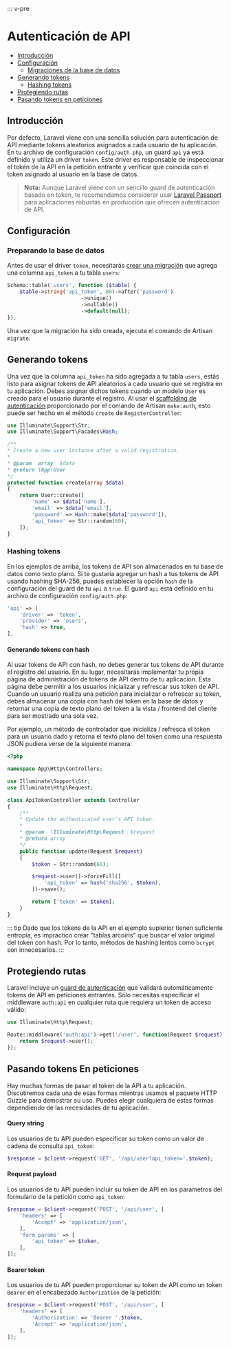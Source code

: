 ::: v-pre

# Autenticación de API

- [Introducción](#introduction)
- [Configuración](#configuration)
    - [Migraciones de la base de datos](#database-preparation)
- [Generando tokens](#generating-tokens)
    - [Hashing tokens](#hashing-tokens)
- [Protegiendo rutas](#protecting-routes)
- [Pasando tokens en peticiones](#passing-tokens-in-requests)

<a name="introduction"></a>
## Introducción

Por defecto, Laravel viene con una sencilla solución para autenticación de API mediante tokens aleatorios asignados a cada usuario de tu aplicación. En tu archivo de configuración `config/auth.php`, un guard `api` ya está definido y utiliza un driver `token`. Este driver es responsable de inspeccionar el token de la API en la petición entrante y verificar que coincida con el token asignado al usuario en la base de datos.

> **Nota:** Aunque Laravel viene con un sencillo guard de autenticación basado en token, te recomendamos considerar usar [Laravel Passport](/passport.html) para aplicaciones robustas en producción que ofrecen autenticación de API.

<a name="configuration"></a>
## Configuración

<a name="database-preparation"></a>
### Preparando la base de datos

Antes de usar el driver `token`, necesitarás [crear una migración](/migrations.html) que agrega una columna `api_token` a tu tabla `users`:

```php
Schema::table('users', function ($table) {
    $table->string('api_token', 80)->after('password')
                        ->unique()
                        ->nullable()
                        ->default(null);
});
```

Una vez que la migración ha sido creada, ejecuta el comando de Artisan `migrate`.

<a name="generating-tokens"></a>
## Generando tokens

Una vez que la columna `api_token` ha sido agregada a tu tabla `users`, estás listo para asignar tokens de API aleatorios a cada usuario que se registra en tu aplicación. Debes asignar dichos tokens cuando un modelo `User` es creado para el usuario durante el registro. Al usar el [scaffolding de autenticación](/authentication.html#authentication-quickstart) proporcionado por el comando de Artisan `make:auth`, esto puede ser hecho en el método `create` de `RegisterController`:

```php
use Illuminate\Support\Str;
use Illuminate\Support\Facades\Hash;

/**
* Create a new user instance after a valid registration.
*
* @param  array  $data
* @return \App\User
*/
protected function create(array $data)
{
    return User::create([
        'name' => $data['name'],
        'email' => $data['email'],
        'password' => Hash::make($data['password']),
        'api_token' => Str::random(60),
    ]);
}
```

<a name="hashing-tokens"></a>
### Hashing tokens

En los ejemplos de arriba, los tokens de API son almacenados en tu base de datos como texto plano. Si te gustaría agregar un hash a tus tokens de API usando hashing SHA-256, puedes establecer la opción `hash` de la configuración del guard de tu `api` a `true`. El guard `api` está definido en tu archivo de configuración `config/auth.php`:

```php
'api' => [
    'driver' => 'token',
    'provider' => 'users',
    'hash' => true,
],
```

#### Generando tokens con hash

Al usar tokens de API con hash, no debes generar tus tokens de API durante el registro del usuario. En su lugar, necesitarás implementar tu propia página de administración de tokens de API dentro de tu aplicación. Esta página debe permitir a los usuarios inicializar y refrescar sus token de API. Cuando un usuario realiza una petición para inicializar o refrescar su token, debes almacenar una copia con hash del token en la base de datos y retornar una copia de texto plano del token a la vista / frontend del cliente para ser mostrado una sola vez.

Por ejemplo, un método de controlador que inicializa / refresca el token para un usuario dado y retorna el texto plano del token como una respuesta JSON pudiera verse de la siguiente manera:

```php
<?php

namespace App\Http\Controllers;

use Illuminate\Support\Str;
use Illuminate\Http\Request;

class ApiTokenController extends Controller
{
    /**
    * Update the authenticated user's API token.
    *
    * @param  \Illuminate\Http\Request  $request
    * @return array
    */
    public function update(Request $request)
    {
        $token = Str::random(60);

        $request->user()->forceFill([
            'api_token' => hash('sha256', $token),
        ])->save();

        return ['token' => $token];
    }
}
```

::: tip
Dado que los tokens de la API en el ejemplo supierior tienen suficiente entropía, es impractico crear "tablas arcoiris" que buscar el valor original del token con hash. Por lo tanto, métodos de hashing lentos como `bcrypt` son innecesarios. 
:::

<a name="protecting-routes"></a>
## Protegiendo rutas

Laravel incluye un [guard de autenticación](/authentication.html#adding-custom-guards) que validará automáticamente tokens de API en peticiones entrantes. Sólo necesitas especificar el middleware `auth:api` en cualquier ruta que requiera un token de acceso válido:

```php
use Illuminate\Http\Request;

Route::middleware('auth:api')->get('/user', function(Request $request) {
    return $request->user();
});
```

<a name="passing-tokens-in-requests"></a>
## Pasando tokens En peticiones

Hay muchas formas de pasar el token de la API a tu aplicación. Discutiremos cada una de esas formas mientras usamos el paquete HTTP Guzzle para demostrar su uso. Puedes elegir cualquiera de estas formas dependiendo de las necesidades de tu aplicación.

#### Query string

Los usuarios de tu API pueden especificar su token como un valor de cadena de consulta `api_token`:

```php
$response = $client->request('GET', '/api/user?api_token='.$token);
```

#### Request payload

Los usuarios de tu API pueden incluir su token de API en los parametros del formulario de la petición como `api_token`: 

```php
$response = $client->request('POST', '/api/user', [
    'headers' => [
        'Accept' => 'application/json',
    ],
    'form_params' => [
        'api_token' => $token,
    ],
]);
```

#### Bearer token

Los usuarios de tu API pueden proporcionar su token de API como un token `Bearer` en el encabezado `Authorization` de la petición:

```php
$response = $client->request('POST', '/api/user', [
    'headers' => [
        'Authorization' => 'Bearer '.$token,
        'Accept' => 'application/json',
    ],
]);
```